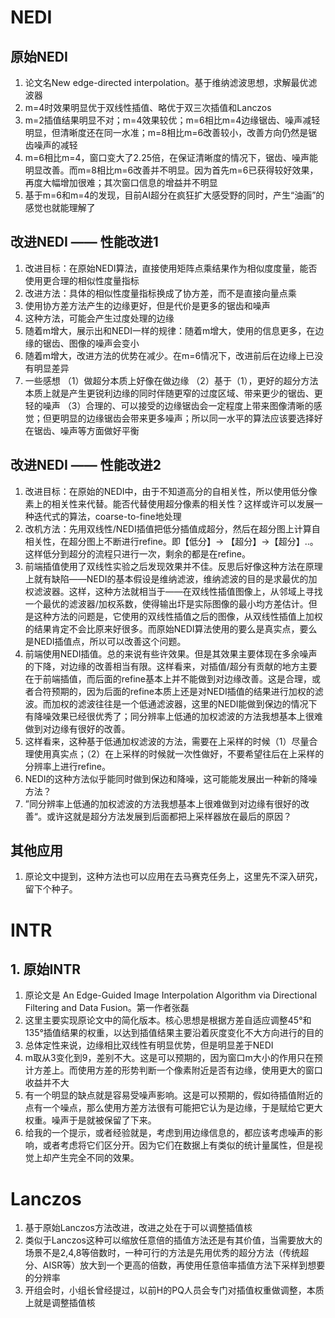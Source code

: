# NEDI

## 原始NEDI
1. 论文名New edge-directed interpolation。基于维纳滤波思想，求解最优滤波器
2. m=4时效果明显优于双线性插值、略优于双三次插值和Lanczos
3. m=2插值结果明显不对；m=4效果较优；m=6相比m=4边缘锯齿、噪声减轻明显，但清晰度还在同一水准；m=8相比m=6改善较小，改善方向仍然是锯齿噪声的减轻
4. m=6相比m=4，窗口变大了2.25倍，在保证清晰度的情况下，锯齿、噪声能明显改善。而m=8相比m=6改善并不明显。因为首先m=6已获得较好效果，再度大幅增加很难；其次窗口信息的增益并不明显
5. 基于m=6和m=4的发现，目前AI超分在疯狂扩大感受野的同时，产生“油画”的感觉也就能理解了

## 改进NEDI —— 性能改进1
1. 改进目标：在原始NEDI算法，直接使用矩阵点乘结果作为相似度度量，能否使用更合理的相似性度量指标
2. 改进方法：具体的相似性度量指标换成了协方差，而不是直接向量点乘
3. 使用协方差方法产生的边缘更好，但是代价是更多的锯齿和噪声
4. 这种方法，可能会产生过度处理的边缘
5. 随着m增大，展示出和NEDI一样的规律：随着m增大，使用的信息更多，在边缘的锯齿、图像的噪声会变小
6. 随着m增大，改进方法的优势在减少。在m=6情况下，改进前后在边缘上已没有明显差异
7. 一些感想
  （1）做超分本质上好像在做边缘
  （2）基于（1），更好的超分方法本质上就是产生更锐利边缘的同时伴随更窄的过度区域、带来更少的锯齿、更轻的噪声
  （3）合理的、可以接受的边缘锯齿会一定程度上带来图像清晰的感觉；但更明显的边缘锯齿会带来更多噪声；所以同一水平的算法应该要选择好在锯齿、噪声等方面做好平衡

## 改进NEDI —— 性能改进2
1. 改进目标：在原始的NEDI中，由于不知道高分的自相关性，所以使用低分像素上的相关性来代替。能否代替使用超分像素的相关性？这样或许可以发展一种迭代式的算法，coarse-to-fine地处理
2. 改机方法：先用双线性/NEDI插值把低分插值成超分，然后在超分图上计算自相关性，在超分图上不断进行refine。即【低分】-> 【超分】->【超分】..。这样低分到超分的流程只进行一次，剩余的都是在refine。
3. 前端插值使用了双线性实验之后发现效果并不佳。反思后好像这种方法在原理上就有缺陷——NEDI的基本假设是维纳滤波，维纳滤波的目的是求最优的加权滤波器。这样，这种方法就相当于——在双线性插值图像上，从邻域上寻找一个最优的滤波器/加权系数，使得输出圷是实际图像的最小均方差估计。但是这种方法的问题是，它使用的双线性插值之后的图像，从双线性插值上加权的结果肯定不会比原来好很多。而原始NEDI算法使用的要么是真实点，要么是NEDI插值点，所以可以改善这个问题。
4. 前端使用NEDI插值。总的来说有些许效果。但是其效果主要体现在多余噪声的下降，对边缘的改善相当有限。这样看来，对插值/超分有贡献的地方主要在于前端插值，而后面的refine基本上并不能做到对边缘改善。这是合理，或者合符预期的，因为后面的refine本质上还是对NEDI插值的结果进行加权的滤波。而加权的滤波往往是一个低通滤波器，这里的NEDI能做到保边的情况下有降噪效果已经很优秀了；同分辨率上低通的加权滤波的方法我想基本上很难做到对边缘有很好的改善。
5. 这样看来，这种基于低通加权滤波的方法，需要在上采样的时候（1）尽量合理使用真实点；（2）在上采样的时候就一次性做好，不要希望往后在上采样的分辨率上进行refine。
6. NEDI的这种方法似乎能同时做到保边和降噪，这可能能发展出一种新的降噪方法？
7. ”同分辨率上低通的加权滤波的方法我想基本上很难做到对边缘有很好的改善“。或许这就是超分方法发展到后面都把上采样器放在最后的原因？

## 其他应用
1. 原论文中提到，这种方法也可以应用在去马赛克任务上，这里先不深入研究，留下个种子。

# INTR

## 1. 原始INTR
1. 原论文是 An Edge-Guided Image Interpolation Algorithm via Directional Filtering and Data Fusion。第一作者张磊
2. 这里主要实现原论文中的简化版本。核心思想是根据方差自适应调整45°和135°插值结果的权重，以达到插值结果主要沿着灰度变化不大方向进行的目的
3. 总体定性来说，边缘相比双线性有明显优势，但是明显差于NEDI
4. m取从3变化到9，差别不大。这是可以预期的，因为窗口m大小的作用只在预计方差上。而使用方差的形势判断一个像素附近是否有边缘，使用更大的窗口收益并不大
5. 有一个明显的缺点就是容易受噪声影响。这是可以预期的，假如待插值附近的点有一个噪点，那么使用方差方法很有可能把它认为是边缘，于是赋给它更大权重。噪声于是就被保留了下来。
6. 给我的一个提示，或者经验就是，考虑到用边缘信息的，都应该考虑噪声的影响，或者考虑将它们区分开。因为它们在数据上有类似的统计量属性，但是视觉上却产生完全不同的效果。

# Lanczos
1. 基于原始Lanczos方法改进，改进之处在于可以调整插值核
2. 类似于Lanczos这种可以缩放任意倍的插值方法还是有其价值，当需要放大的场景不是2,4,8等倍数时，一种可行的方法是先用优秀的超分方法（传统超分、AISR等）放大到一个更高的倍数，再使用任意倍率插值方法下采样到想要的分辨率
3. 开组会时，小组长曾经提过，以前H的PQ人员会专门对插值权重做调整，本质上就是调整插值核